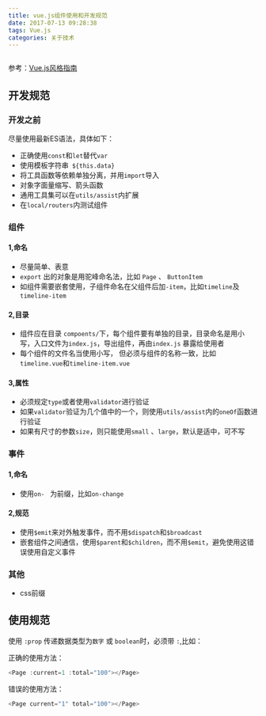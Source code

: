 ```yaml
---
title: vue.js组件使用和开发规范
date: 2017-07-13 09:28:38
tags: Vue.js
categories: 关于技术
---
```


<img src="http://images.iamtaoxin.com/219dda941a28c43341fb6063efcd06d0.png" alt="">

参考：[Vue.js风格指南](https://cn.vuejs.org/v2/style-guide/)

## 开发规范


### 开发之前

尽量使用最新ES语法，具体如下：
* 正确使用`const`和`let`替代`var`
* 使用模板字符串` ${this.data}`
* 将工具函数等依赖单独分离，并用`import`导入
* 对象字面量缩写、箭头函数
* 通用工具集可以在`utils/assist`内扩展
* 在`local/routers`内测试组件

### 组件

#### 1,命名
* 尽量简单、表意
* `export` 出的对象是用驼峰命名法，比如 `Page` 、 `ButtonItem`
* 如组件需要嵌套使用，子组件命名在父组件后加`-item`，比如`timeline`及`timeline-item`

#### 2,目录
* 组件应在目录 `compoents/`下，每个组件要有单独的目录，目录命名是用小写，入口文件为`index.js`，导出组件，再由`index.js` 暴露给使用者
* 每个组件的文件名当使用小写， 但必须与组件的名称一致，比如 `timeline.vue`和`timeline-item.vue`

#### 3,属性
* 必须规定`type`或者使用`validator`进行验证
* 如果`validator`验证为几个值中的一个，则使用`utils/assist`内的`oneOf`函数进行验证
* 如果有尺寸的参数`size`，则只能使用`small` 、`large`，默认是适中，可不写

### 事件
#### 1,命名
* 使用`on- ` 为前缀，比如`on-change`

#### 2,规范
* 使用`$emit`来对外触发事件，而不用`$dispatch`和`$broadcast`
* 嵌套组件之间通信，使用`$parent`和`$children`，而不用`$emit`，避免使用这错误使用自定义事件

### 其他
* css前缀


## 使用规范

使用 `:prop` 传递数据类型为`数字` 或 `boolean`时，必须带 `:`,比如：

正确的使用方法：

```js
<Page :current=1 :total="100"></Page>
```

错误的使用方法：
```js
<Page current="1" total="100"></Page>
```